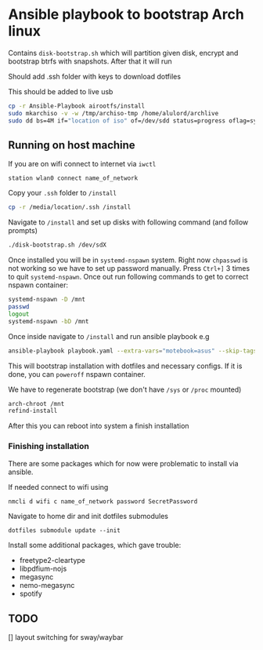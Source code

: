 # Ansible playbook to bootstrap Arch linux

Contains `disk-bootstrap.sh` which will partition given disk, encrypt and bootstrap btrfs with snapshots. After that it will run

Should add .ssh folder with keys to download dotfiles

This should be added to live usb 

```bash
cp -r Ansible-Playbook airootfs/install 
sudo mkarchiso -v -w /tmp/archiso-tmp /home/alulord/archlive
sudo dd bs=4M if="location of iso" of=/dev/sdd status=progress oflag=sync
```

## Running on host machine

If you are on wifi connect to internet via `iwctl`

```iwctl
station wlan0 connect name_of_network
```

Copy your `.ssh` folder to `/install`

```bash
cp -r /media/location/.ssh /install
```

Navigate to `/install` and set up disks with following command (and follow prompts) 

```bash
./disk-bootstrap.sh /dev/sdX
```

Once installed you will be in `systemd-nspawn` system. Right now `chpasswd` is not working so we have to set up password manually. Press `Ctrl+]` 3 times to quit `systemd-nspawn`. Once out run following commands to get to correct nspawn container:

```bash
systemd-nspawn -D /mnt
passwd
logout
systemd-nspawn -bD /mnt
``` 

Once inside navigate to `/install` and run ansible playbook e.g

```bash
ansible-playbook playbook.yaml --extra-vars="motebook=asus" --skip-tags="x"
```

This will bootstrap installation with dotfiles and necessary configs. If it is done, you can `poweroff` nspawn container.

We have to regenerate bootstrap (we don't have `/sys` or `/proc` mounted)

```bash
arch-chroot /mnt
refind-install
```

After this you can reboot into system a finish installation

### Finishing installation

There are some packages which for now were problematic to install via ansible.

If needed connect to wifi using

```bash
nmcli d wifi c name_of_network password SecretPassword
```

Navigate to home dir and init dotfiles submodules

```
dotfiles submodule update --init
```

Install some additional packages, which gave trouble:

* freetype2-cleartype
* libpdfium-nojs
* megasync
* nemo-megasync
* spotify

## TODO

[] layout switching for sway/waybar